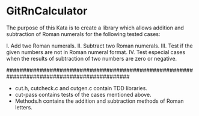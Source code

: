 # GitRnCalculator
The purpose of this Kata is to create a library which allows addition and subtraction of Roman numerals for the following tested cases:

I.	Add two Roman numerals.
II.	Subtract two Roman numerals.
III.	Test if the given numbers are not in Roman numeral format.
IV.	Test especial cases when the results of subtraction of two numbers are zero or negative.

#############################################################################################

* cut.h, cutcheck.c and cutgen.c contain TDD libraries.
* cut-pass contains tests of the cases mentioned above.
* Methods.h contains the addition and subtraction methods of Roman letters.

 
